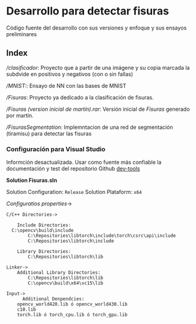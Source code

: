 # Desarrollo para detectar fisuras
Código fuente del desarrollo con sus versiones y enfoque y sus ensayos preliminares

## Index
*/clasificador:* Proyecto que a partir de una imágene y su copia marcada la subdvide en positivos y negativos (con o sin fallas)

*/MNIST:*: Ensayo de NN con las bases de MNIST

*/Fisuras*: Proyecto ya dedicado a la clasificación de fisuras.

*/Fisuras (version inicial de martín).rar*: Versión inicial de *Fisuras* generado por martín. 

*/FisurasSegmentation*: Implemntacion de una red de segmentación (tiramisu) para detectar las fisuras


### Configuración para Visual Studio
Informción desactualizada. 
Usar como fuente más confiable la documentación y test del repositorio Github [dev-tools](https://github.com/scativa/dev-tools)

**Solution Fisuras.sln**

Solution Configuration: ```Release```
Solution Plataform: ```x64```

*Configuratios properties*->

	C/C++ Directories->
  
		Include Directories:
      C:\opencv\build\include
			C:\Repositories\libtorch\include\torch\csrc\api\include
			C:\Repositories\libtorch\include

		Library Directories:
			C:\Repositories\libtorch\lib
		
	Linker->
		Additional Library Directories:
			C:\Repositories\libtorch\lib
			C:\opencv\build\x64\vc15\lib
      
    Input->  
		  Additional Denpendcies:       
        opencv_world420.lib ó opencv_world430.lib
        c10.lib
		torch.lib ó torch_cpu.lib ó torch_gpu.lib

